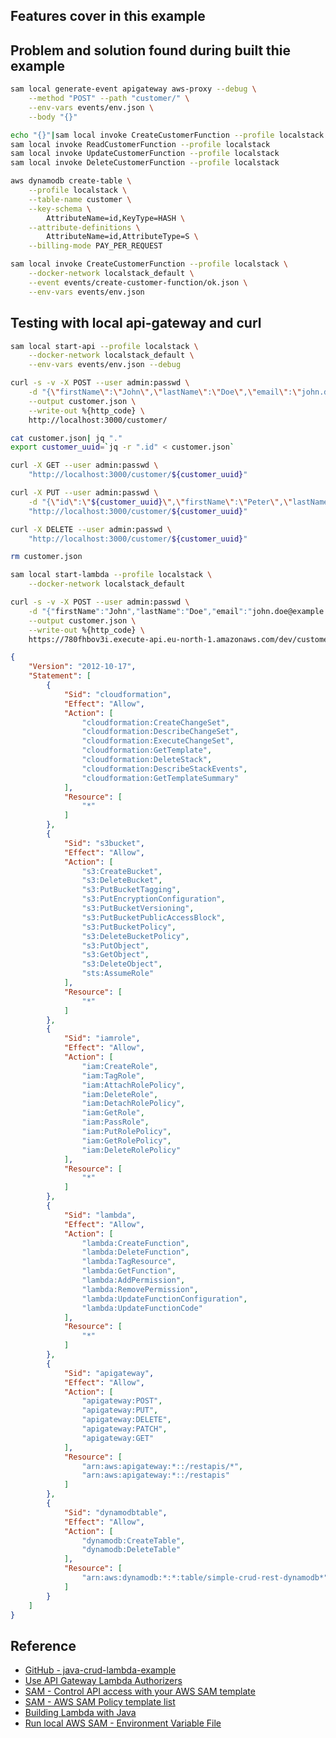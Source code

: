 

## Features cover in this example

## Problem and solution found during built thie example


```bash
sam local generate-event apigateway aws-proxy --debug \
    --method "POST" --path "customer/" \
    --env-vars events/env.json \
    --body "{}"
```

```bash
echo "{}"|sam local invoke CreateCustomerFunction --profile localstack -e - --env-vars events/env.json
sam local invoke ReadCustomerFunction --profile localstack
sam local invoke UpdateCustomerFunction --profile localstack
sam local invoke DeleteCustomerFunction --profile localstack

aws dynamodb create-table \
    --profile localstack \
    --table-name customer \
    --key-schema \
        AttributeName=id,KeyType=HASH \
    --attribute-definitions \
        AttributeName=id,AttributeType=S \
    --billing-mode PAY_PER_REQUEST

sam local invoke CreateCustomerFunction --profile localstack \
    --docker-network localstack_default \
    --event events/create-customer-function/ok.json \
    --env-vars events/env.json
```
## Testing with local api-gateway and curl

```bash
sam local start-api --profile localstack \
    --docker-network localstack_default \
	--env-vars events/env.json --debug

curl -s -v -X POST --user admin:passwd \
    -d "{\"firstName\":\"John\",\"lastName\":\"Doe\",\"email\":\"john.doe@example.com\"}" \
    --output customer.json \
    --write-out %{http_code} \
    http://localhost:3000/customer/

cat customer.json| jq "."
export customer_uuid=`jq -r ".id" < customer.json`

curl -X GET --user admin:passwd \
    "http://localhost:3000/customer/${customer_uuid}"

curl -X PUT --user admin:passwd \
    -d "{\"id\":\"${customer_uuid}\",\"firstName\":\"Peter\",\"lastName\":\"Pan\",\"email\":\"peter.pan@somewhere.com\"}" \
    "http://localhost:3000/customer/${customer_uuid}"

curl -X DELETE --user admin:passwd \
    "http://localhost:3000/customer/${customer_uuid}"

rm customer.json
```

```bash
sam local start-lambda --profile localstack \
    --docker-network localstack_default
```


```bash
curl -s -v -X POST --user admin:passwd \
    -d "{"firstName":"John","lastName":"Doe","email":"john.doe@example.com"}" \
    --output customer.json \
    --write-out %{http_code} \
    https://780fhbov3i.execute-api.eu-north-1.amazonaws.com/dev/customer/  
```


```Json
{
	"Version": "2012-10-17",
	"Statement": [
		{
			"Sid": "cloudformation",
			"Effect": "Allow",
			"Action": [
				"cloudformation:CreateChangeSet",
				"cloudformation:DescribeChangeSet",
				"cloudformation:ExecuteChangeSet",
				"cloudformation:GetTemplate",
				"cloudformation:DeleteStack",
				"cloudformation:DescribeStackEvents",
				"cloudformation:GetTemplateSummary"
			],
			"Resource": [
				"*"
			]
		},
		{
			"Sid": "s3bucket",
			"Effect": "Allow",
			"Action": [
				"s3:CreateBucket",
				"s3:DeleteBucket",
				"s3:PutBucketTagging",
				"s3:PutEncryptionConfiguration",
				"s3:PutBucketVersioning",
				"s3:PutBucketPublicAccessBlock",
				"s3:PutBucketPolicy",
				"s3:DeleteBucketPolicy",
				"s3:PutObject",
				"s3:GetObject",
				"s3:DeleteObject",
				"sts:AssumeRole"
			],
			"Resource": [
				"*"
			]
		},
		{
			"Sid": "iamrole",
			"Effect": "Allow",
			"Action": [
				"iam:CreateRole",
				"iam:TagRole",
				"iam:AttachRolePolicy",
				"iam:DeleteRole",
				"iam:DetachRolePolicy",
				"iam:GetRole",
				"iam:PassRole",
				"iam:PutRolePolicy",
				"iam:GetRolePolicy",
				"iam:DeleteRolePolicy"
			],
			"Resource": [
				"*"
			]
		},
		{
			"Sid": "lambda",
			"Effect": "Allow",
			"Action": [
				"lambda:CreateFunction",
				"lambda:DeleteFunction",
				"lambda:TagResource",
				"lambda:GetFunction",
				"lambda:AddPermission",
				"lambda:RemovePermission",
				"lambda:UpdateFunctionConfiguration",
				"lambda:UpdateFunctionCode"
			],
			"Resource": [
				"*"
			]
		},
		{
			"Sid": "apigateway",
			"Effect": "Allow",
			"Action": [
				"apigateway:POST",
				"apigateway:PUT",
				"apigateway:DELETE",
				"apigateway:PATCH",
				"apigateway:GET"
			],
			"Resource": [
				"arn:aws:apigateway:*::/restapis/*",
				"arn:aws:apigateway:*::/restapis"
			]
		},
		{
			"Sid": "dynamodbtable",
			"Effect": "Allow",
			"Action": [
				"dynamodb:CreateTable",
				"dynamodb:DeleteTable"
			],
			"Resource": [
				"arn:aws:dynamodb:*:*:table/simple-crud-rest-dynamodb*"
			]
		}
	]
}
```

## Reference

- [GitHub - java-crud-lambda-example](https://github.com/aws-samples/java-crud-microservice-template)
- [Use API Gateway Lambda Authorizers](https://docs.aws.amazon.com/apigateway/latest/developerguide/apigateway-use-lambda-authorizer.html)
- [SAM - Control API access with your AWS SAM template](https://docs.aws.amazon.com/serverless-application-model/latest/developerguide/serverless-controlling-access-to-apis.html)
- [SAM - AWS SAM Policy template list](https://docs.aws.amazon.com/serverless-application-model/latest/developerguide/serverless-policy-template-list.html)
- [Building Lambda with Java](https://docs.aws.amazon.com/lambda/latest/dg/lambda-java.html)
- [Run local AWS SAM - Environment Variable File](https://docs.aws.amazon.com/serverless-application-model/latest/developerguide/serverless-sam-cli-using-start-api.html)
